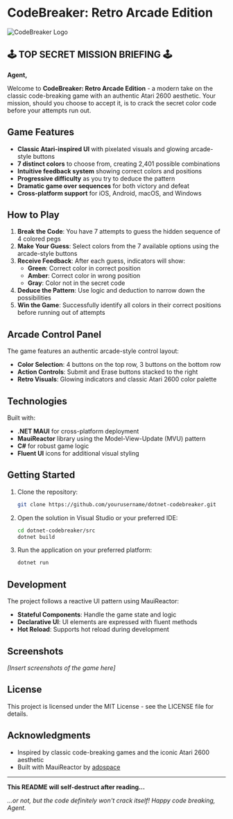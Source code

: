# CodeBreaker: Retro Arcade Edition

![CodeBreaker Logo](CodeBreaker/Resources/AppIcon/appicon.svg)

## 🕹️ TOP SECRET MISSION BRIEFING 🕹️

**Agent,**

Welcome to **CodeBreaker: Retro Arcade Edition** - a modern take on the classic code-breaking game with an authentic Atari 2600 aesthetic. Your mission, should you choose to accept it, is to crack the secret color code before your attempts run out.

## Game Features

- **Classic Atari-inspired UI** with pixelated visuals and glowing arcade-style buttons
- **7 distinct colors** to choose from, creating 2,401 possible combinations
- **Intuitive feedback system** showing correct colors and positions
- **Progressive difficulty** as you try to deduce the pattern
- **Dramatic game over sequences** for both victory and defeat
- **Cross-platform support** for iOS, Android, macOS, and Windows

## How to Play

1. **Break the Code**: You have 7 attempts to guess the hidden sequence of 4 colored pegs
2. **Make Your Guess**: Select colors from the 7 available options using the arcade-style buttons
3. **Receive Feedback**: After each guess, indicators will show:
   - **Green**: Correct color in correct position
   - **Amber**: Correct color in wrong position
   - **Gray**: Color not in the secret code
4. **Deduce the Pattern**: Use logic and deduction to narrow down the possibilities
5. **Win the Game**: Successfully identify all colors in their correct positions before running out of attempts

## Arcade Control Panel

The game features an authentic arcade-style control layout:
- **Color Selection**: 4 buttons on the top row, 3 buttons on the bottom row
- **Action Controls**: Submit and Erase buttons stacked to the right
- **Retro Visuals**: Glowing indicators and classic Atari 2600 color palette

## Technologies

Built with:
- **.NET MAUI** for cross-platform deployment
- **MauiReactor** library using the Model-View-Update (MVU) pattern
- **C#** for robust game logic
- **Fluent UI** icons for additional visual styling

## Getting Started

1. Clone the repository:
   ```bash
   git clone https://github.com/yourusername/dotnet-codebreaker.git
   ```

2. Open the solution in Visual Studio or your preferred IDE:
   ```bash
   cd dotnet-codebreaker/src
   dotnet build
   ```

3. Run the application on your preferred platform:
   ```bash
   dotnet run
   ```

## Development

The project follows a reactive UI pattern using MauiReactor:
- **Stateful Components**: Handle the game state and logic
- **Declarative UI**: UI elements are expressed with fluent methods
- **Hot Reload**: Supports hot reload during development

## Screenshots

*[Insert screenshots of the game here]*

## License

This project is licensed under the MIT License - see the LICENSE file for details.

## Acknowledgments

- Inspired by classic code-breaking games and the iconic Atari 2600 aesthetic
- Built with MauiReactor by [adospace](https://github.com/adospace/reactorui-maui)

---

**This README will self-destruct after reading...**

*...or not, but the code definitely won't crack itself! Happy code breaking, Agent.*
